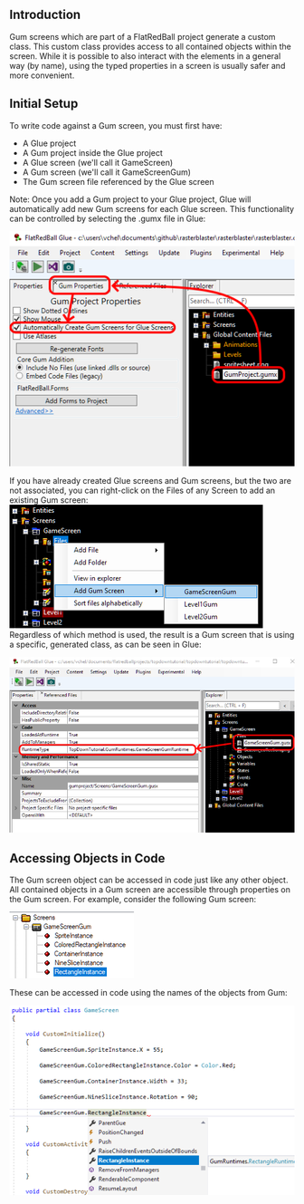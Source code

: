 ## Introduction

Gum screens which are part of a FlatRedBall project generate a custom class. This custom class provides access to all contained objects within the screen. While it is possible to also interact with the elements in a general way (by name), using the typed properties in a screen is usually safer and more convenient.

## Initial Setup

To write code against a Gum screen, you must first have:

-   A Glue project
-   A Gum project inside the Glue project
-   A Glue screen (we'll call it GameScreen)
-   A Gum screen (we'll call it GameScreenGum)
-   The Gum screen file referenced by the Glue screen

Note: Once you add a Gum project to your Glue project, Glue will automatically add new Gum screens for each Glue screen. This functionality can be controlled by selecting the .gumx file in Glue:

![](/media/2020-02-img_5e43122d7e020.png)

If you have already created Glue screens and Gum screens, but the two are not associated, you can right-click on the Files of any Screen to add an existing Gum screen: ![](/media/2020-02-img_5e431272d0637.png) Regardless of which method is used, the result is a Gum screen that is using a specific, generated class, as can be seen in Glue:

![](/media/2020-02-img_5e43145966d3f.png)

## Accessing Objects in Code

The Gum screen object can be accessed in code just like any other object. All contained objects in a Gum screen are accessible through properties on the Gum screen. For example, consider the following Gum screen:

![](/media/2020-02-img_5e4313383de58.png)

These can be accessed in code using the names of the objects from Gum:

![](/media/2020-02-img_5e4313fdc956a.png)

   

## 
